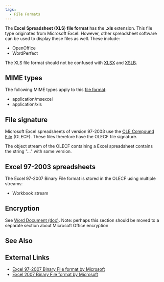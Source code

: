 ```yaml
---
tags:
  - File Formats
---
```

The **Excel Spreadsheet (XLS) file format** has the **.xls** extension. This
file type originates from Microsoft Excel. However, other spreadsheet software
can be used to display these files as well. These include:

* OpenOffice
* WordPerfect

The XLS file format should not be confused with [XLSX](excel_spreadsheet_(xlsx).md)
and [XSLB](excel_spreadsheet_(xlsb).md).

## MIME types

The following MIME types apply to this [file format](file_formats.md):

* application/msexcel
* application/xls

## File signature

Microsoft Excel spreadsheets of version 97-2003 use the
[OLE Compound File](ole_compound_file.md) (OLECF). These files therefore have
the OLECF file signature.

The object stream of the OLECF containing a Excel spreadsheet contains
the string "..." with some version.

## Excel 97-2003 spreadsheets

The Excel 97-2007 Binary File format is stored in the OLECF using
multiple streams:

* Workbook stream

## Encryption

See [Word Document (doc)](word_document_(doc).md). Note: perhaps
this section should be moved to a separate section about Microsoft
Office encryption

## See Also

## External Links

* [Excel 97-2007 Binary File format by Microsoft](https://download.microsoft.com/download/5/0/1/501ED102-E53F-4CE0-AA6B-B0F93629DDC6/Office/Excel97-2007BinaryFileFormat(xls)Specification.pdf)
* [Excel 2007 Binary File format by Microsoft](https://download.microsoft.com/download/0/B/E/0BE8BDD7-E5E8-422A-ABFD-4342ED7AD886/Excel2007BinaryFileFormat(xlsb)Specification.pdf)
